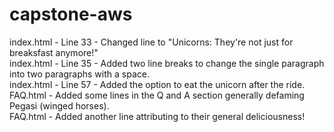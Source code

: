 # capstone-aws
index.html - Line 33 - Changed line to "Unicorns: They're not just for breaksfast anymore!"<br>
index.html - Line 35 - Added two line breaks to change the single paragraph into two paragraphs with a space.<br>
index.html - Line 57 - Added the option to eat the unicorn after the ride.<br>
FAQ.html - Added some lines in the Q and A section generally defaming Pegasi (winged horses).<br>
FAQ.html - Added another line attributing to their general deliciousness!<br>
